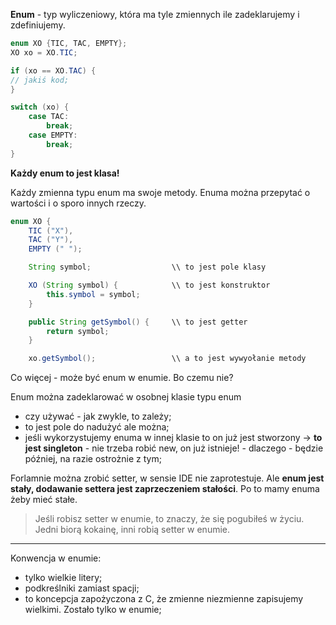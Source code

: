 **Enum** - typ wyliczeniowy, która ma tyle zmiennych ile zadeklarujemy i zdefiniujemy.

```JAVA
enum XO {TIC, TAC, EMPTY};
XO xo = XO.TIC;

if (xo == XO.TAC) {
// jakiś kod;
}

switch (xo) {
    case TAC:
        break;
    case EMPTY:
        break;
}
```

**Każdy enum to jest klasa!**

Każdy zmienna typu enum ma swoje metody.
Enuma można przepytać o wartości i o sporo innych rzeczy.

```JAVA
enum XO {
    TIC ("X"),
    TAC ("Y"),
    EMPTY (" ");

    String symbol;                  \\ to jest pole klasy

    XO (String symbol) {            \\ to jest konstruktor
        this.symbol = symbol;
    }

    public String getSymbol() {     \\ to jest getter
        return symbol;
    }

    xo.getSymbol();                 \\ a to jest wywyołanie metody
```

Co więcej - może być enum w enumie. Bo czemu nie?

Enum można zadeklarować w osobnej klasie typu enum
- czy używać - jak zwykle, to zależy;
- to jest pole do nadużyć ale można;
- jeśli wykorzystujemy enuma w innej klasie to on już jest stworzony -> **to jest singleton**
        - nie trzeba robić new, on już istnieje! 
        - dlaczego - będzie później, na razie ostrożnie z tym;

Forlamnie można zrobić setter, w sensie IDE nie zaprotestuje. Ale **enum jest stały, dodawanie settera jest zaprzeczeniem stałości**.
Po to mamy enuma żeby mieć stałe.

> Jeśli robisz setter w enumie, to znaczy, że się pogubiłeś w życiu. Jedni biorą kokainę, inni robią setter w enumie.

---

Konwencja w enumie: 
- tylko wielkie litery;
- podkreślniki zamiast spacji;
- to koncepcja zapożyczona z C, że zmienne niezmienne zapisujemy wielkimi. Zostało tylko w enumie;
